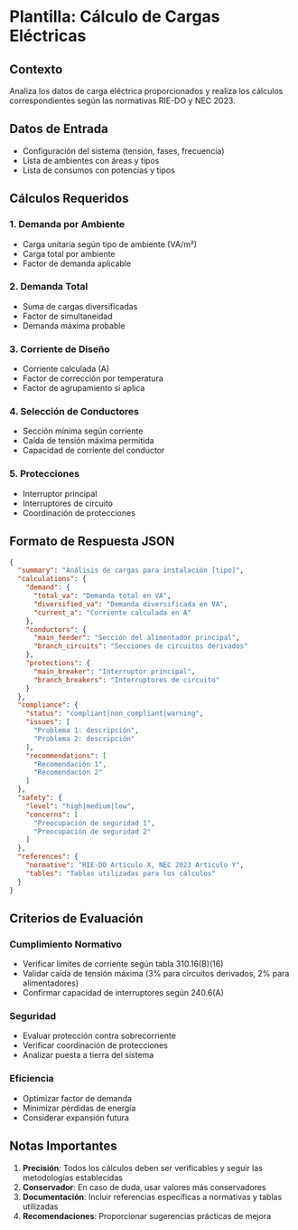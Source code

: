 # Plantilla: Cálculo de Cargas Eléctricas

## Contexto
Analiza los datos de carga eléctrica proporcionados y realiza los cálculos correspondientes según las normativas RIE-DO y NEC 2023.

## Datos de Entrada
- Configuración del sistema (tensión, fases, frecuencia)
- Lista de ambientes con áreas y tipos
- Lista de consumos con potencias y tipos

## Cálculos Requeridos

### 1. Demanda por Ambiente
- Carga unitaria según tipo de ambiente (VA/m²)
- Carga total por ambiente
- Factor de demanda aplicable

### 2. Demanda Total
- Suma de cargas diversificadas
- Factor de simultaneidad
- Demanda máxima probable

### 3. Corriente de Diseño
- Corriente calculada (A)
- Factor de corrección por temperatura
- Factor de agrupamiento si aplica

### 4. Selección de Conductores
- Sección mínima según corriente
- Caída de tensión máxima permitida
- Capacidad de corriente del conductor

### 5. Protecciones
- Interruptor principal
- Interruptores de circuito
- Coordinación de protecciones

## Formato de Respuesta JSON

```json
{
  "summary": "Análisis de cargas para instalación [tipo]",
  "calculations": {
    "demand": {
      "total_va": "Demanda total en VA",
      "diversified_va": "Demanda diversificada en VA",
      "current_a": "Corriente calculada en A"
    },
    "conductors": {
      "main_feeder": "Sección del alimentador principal",
      "branch_circuits": "Secciones de circuitos derivados"
    },
    "protections": {
      "main_breaker": "Interruptor principal",
      "branch_breakers": "Interruptores de circuito"
    }
  },
  "compliance": {
    "status": "compliant|non_compliant|warning",
    "issues": [
      "Problema 1: descripción",
      "Problema 2: descripción"
    ],
    "recommendations": [
      "Recomendación 1",
      "Recomendación 2"
    ]
  },
  "safety": {
    "level": "high|medium|low",
    "concerns": [
      "Preocupación de seguridad 1",
      "Preocupación de seguridad 2"
    ]
  },
  "references": {
    "normative": "RIE-DO Artículo X, NEC 2023 Artículo Y",
    "tables": "Tablas utilizadas para los cálculos"
  }
}
```

## Criterios de Evaluación

### Cumplimiento Normativo
- Verificar límites de corriente según tabla 310.16(B)(16)
- Validar caída de tensión máxima (3% para circuitos derivados, 2% para alimentadores)
- Confirmar capacidad de interruptores según 240.6(A)

### Seguridad
- Evaluar protección contra sobrecorriente
- Verificar coordinación de protecciones
- Analizar puesta a tierra del sistema

### Eficiencia
- Optimizar factor de demanda
- Minimizar pérdidas de energía
- Considerar expansión futura

## Notas Importantes

1. **Precisión**: Todos los cálculos deben ser verificables y seguir las metodologías establecidas
2. **Conservador**: En caso de duda, usar valores más conservadores
3. **Documentación**: Incluir referencias específicas a normativas y tablas utilizadas
4. **Recomendaciones**: Proporcionar sugerencias prácticas de mejora
